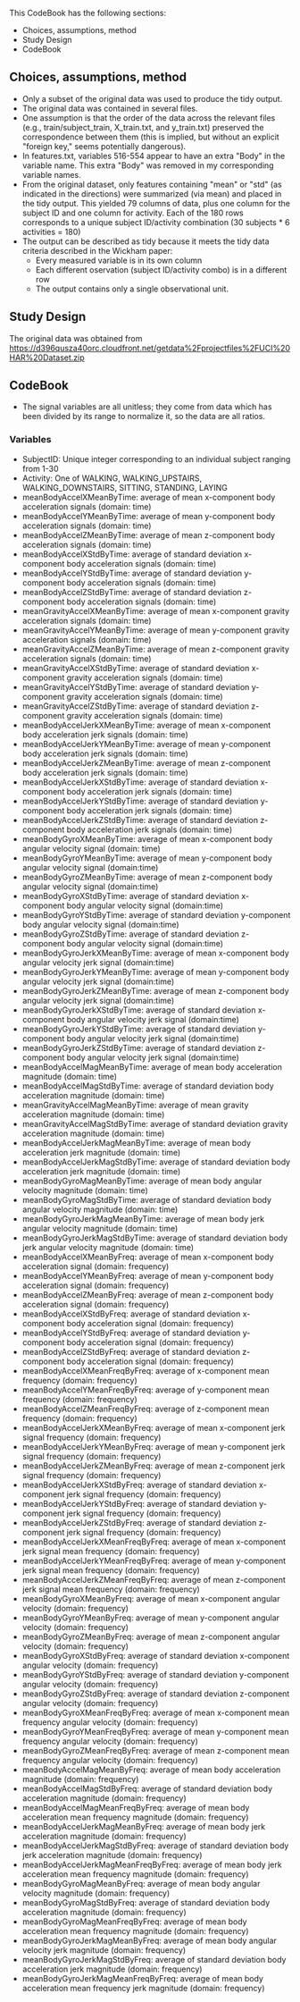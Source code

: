 This CodeBook has the following sections:
* Choices, assumptions, method
* Study Design
* CodeBook

## Choices, assumptions, method
* Only a subset of the original data was used to produce the tidy output.
* The original data was contained in several files.
* One assumption is that the order of the data across the relevant files (e.g., train/subject_train, X_train.txt, and y_train.txt)
preserved the correspondence between them (this is implied, but without an explicit "foreign key," seems potentially dangerous).
* In features.txt, variables 516-554 appear to have an extra "Body" in the variable name. This extra "Body" was removed in
my corresponding variable names.
* From the original dataset, only features containing "mean" or "std" (as indicated in the directions)
were summarized (via mean) and placed in the tidy output. This yielded 79 columns of data, plus one column for the
subject ID and one column for activity.  Each of the 180 rows corresponds to a unique subject ID/activity combination
(30 subjects * 6 activities = 180)
* The output can be described as tidy because it meets the tidy data criteria described in the Wickham paper:
  * Every measured variable is in its own column
  * Each different oservation (subject ID/activity combo) is in a different row
  * The output contains only a single observational unit.

## Study Design
The original data was obtained from https://d396qusza40orc.cloudfront.net/getdata%2Fprojectfiles%2FUCI%20HAR%20Dataset.zip 

## CodeBook
* The signal variables are all unitless; they come from data which has been divided by its range to normalize it, so
the data are all ratios.
### Variables 
* SubjectID: Unique integer corresponding to an individual subject ranging from 1-30
* Activity: One of WALKING, WALKING_UPSTAIRS, WALKING_DOWNSTAIRS, SITTING, STANDING, LAYING
* meanBodyAccelXMeanByTime: average of mean x-component body acceleration signals (domain: time)
* meanBodyAccelYMeanByTime: average of mean y-component body acceleration signals (domain: time)
* meanBodyAccelZMeanByTime: average of mean z-component body acceleration signals (domain: time)
* meanBodyAccelXStdByTime: average of standard deviation x-component body acceleration signals (domain: time)
* meanBodyAccelYStdByTime: average of standard deviation y-component body acceleration signals (domain: time)
* meanBodyAccelZStdByTime: average of standard deviation z-component body acceleration signals (domain: time)
* meanGravityAccelXMeanByTime: average of mean x-component gravity acceleration signals (domain: time)
* meanGravityAccelYMeanByTime: average of mean y-component gravity acceleration signals (domain: time)
* meanGravityAccelZMeanByTime: average of mean z-component gravity acceleration signals (domain: time)
* meanGravityAccelXStdByTime: average of standard deviation x-component gravity acceleration signals (domain: time)
* meanGravityAccelYStdByTime: average of standard deviation y-component gravity acceleration signals (domain: time)
* meanGravityAccelZStdByTime: average of standard deviation z-component gravity acceleration signals (domain: time)
* meanBodyAccelJerkXMeanByTime: average of mean x-component body acceleration jerk signals (domain: time)
* meanBodyAccelJerkYMeanByTime: average of mean y-component body acceleration jerk signals (domain: time)
* meanBodyAccelJerkZMeanByTime: average of mean z-component body acceleration jerk signals (domain: time)
* meanBodyAccelJerkXStdByTime: average of standard deviation x-component body acceleration jerk signals (domain: time)
* meanBodyAccelJerkYStdByTime: average of standard deviation y-component body acceleration jerk signals (domain: time)
* meanBodyAccelJerkZStdByTime: average of standard deviation z-component body acceleration jerk signals (domain: time)
* meanBodyGyroXMeanByTime: average of mean x-component body angular velocity signal (domain: time)
* meanBodyGyroYMeanByTime: average of mean y-component body angular velocity signal (domain:time)
* meanBodyGyroZMeanByTime: average of mean z-component body angular velocity signal (domain:time)
* meanBodyGyroXStdByTime: average of standard deviation x-component body angular velocity signal (domain:time)
* meanBodyGyroYStdByTime: average of standard deviation y-component body angular velocity signal (domain:time)
* meanBodyGyroZStdByTime: average of standard deviation z-component body angular velocity signal (domain:time)
* meanBodyGyroJerkXMeanByTime: average of mean x-component body angular velocity jerk signal (domain:time)
* meanBodyGyroJerkYMeanByTime: average of mean y-component body angular velocity jerk signal (domain:time)
* meanBodyGyroJerkZMeanByTime: average of mean z-component body angular velocity jerk signal (domain:time)
* meanBodyGyroJerkXStdByTime: average of standard deviation x-component body angular velocity jerk signal (domain:time)
* meanBodyGyroJerkYStdByTime: average of standard deviation y-component body angular velocity jerk signal (domain:time)
* meanBodyGyroJerkZStdByTime: average of standard deviation z-component body angular velocity jerk signal (domain:time)
* meanBodyAccelMagMeanByTime: average of mean body acceleration magnitude (domain: time)
* meanBodyAccelMagStdByTime: average of standard deviation body acceleration magnitude (domain: time)
* meanGravityAccelMagMeanByTime: average of mean gravity acceleration magnitude (domain: time)
* meanGravityAccelMagStdByTime: average of standard deviation gravity acceleration magnitude (domain: time)
* meanBodyAccelJerkMagMeanByTime: average of mean body acceleration jerk magnitude (domain: time)
* meanBodyAccelJerkMagStdByTime: average of standard deviation body acceleration jerk magnitude (domain: time)
* meanBodyGyroMagMeanByTime: average of mean body angular velocity magnitude (domain: time)
* meanBodyGyroMagStdByTime: average of standard deviation body angular velocity magnitude (domain: time)
* meanBodyGyroJerkMagMeanByTime: average of mean body jerk angular velocity magnitude (domain: time)
* meanBodyGyroJerkMagStdByTime: average of standard deviation body jerk angular velocity magnitude (domain: time)
* meanBodyAccelXMeanByFreq: average of mean x-component body acceleration signal (domain: frequency)
* meanBodyAccelYMeanByFreq: average of mean y-component body acceleration signal (domain: frequency)
* meanBodyAccelZMeanByFreq: average of mean z-component body acceleration signal (domain: frequency)
* meanBodyAccelXStdByFreq: average of standard deviation x-component body acceleration signal (domain: frequency)
* meanBodyAccelYStdByFreq: average of standard deviation y-component body acceleration signal (domain: frequency)
* meanBodyAccelZStdByFreq: average of standard deviation z-component body acceleration signal (domain: frequency)
* meanBodyAccelXMeanFreqByFreq: average of x-component mean frequency (domain: frequency)
* meanBodyAccelYMeanFreqByFreq: average of y-component mean frequency (domain: frequency)
* meanBodyAccelZMeanFreqByFreq: average of z-component mean frequency (domain: frequency)
* meanBodyAccelJerkXMeanByFreq: average of mean x-component jerk signal frequency (domain: frequency)
* meanBodyAccelJerkYMeanByFreq: average of mean y-component jerk signal frequency (domain: frequency)
* meanBodyAccelJerkZMeanByFreq: average of mean z-component jerk signal frequency (domain: frequency)
* meanBodyAccelJerkXStdByFreq: average of standard deviation x-component jerk signal frequency (domain: frequency)
* meanBodyAccelJerkYStdByFreq: average of standard deviation y-component jerk signal frequency (domain: frequency)
* meanBodyAccelJerkZStdByFreq: average of standard deviation z-component jerk signal frequency (domain: frequency)
* meanBodyAccelJerkXMeanFreqByFreq: average of mean x-component jerk signal mean frequency (domain: frequency)
* meanBodyAccelJerkYMeanFreqByFreq: average of mean y-component jerk signal mean frequency (domain: frequency)
* meanBodyAccelJerkZMeanFreqByFreq: average of mean z-component jerk signal mean frequency (domain: frequency)
* meanBodyGyroXMeanByFreq: average of mean x-component angular velocity (domain: frequency)
* meanBodyGyroYMeanByFreq: average of mean y-component angular velocity (domain: frequency)
* meanBodyGyroZMeanByFreq: average of mean z-component angular velocity (domain: frequency)
* meanBodyGyroXStdByFreq: average of standard deviation x-component angular velocity (domain: frequency)
* meanBodyGyroYStdByFreq: average of standard deviation y-component angular velocity (domain: frequency)
* meanBodyGyroZStdByFreq: average of standard deviation z-component angular velocity (domain: frequency)
* meanBodyGyroXMeanFreqByFreq: average of mean x-component mean frequency angular velocity (domain: frequency)
* meanBodyGyroYMeanFreqByFreq: average of mean y-component mean frequency angular velocity (domain: frequency)
* meanBodyGyroZMeanFreqByFreq: average of mean z-component mean frequency angular velocity (domain: frequency)
* meanBodyAccelMagMeanByFreq: average of mean body acceleration magnitude (domain: frequency)
* meanBodyAccelMagStdByFreq: average of standard deviation body acceleration magnitude (domain: frequency)
* meanBodyAccelMagMeanFreqByFreq: average of mean body acceleration mean frequency magnitude (domain: frequency)
* meanBodyAccelJerkMagMeanByFreq: average of mean body jerk acceleration magnitude (domain: frequency)
* meanBodyAccelJerkMagStdByFreq: average of standard deviation body jerk acceleration magnitude (domain: frequency)
* meanBodyAccelJerkMagMeanFreqByFreq: average of mean body jerk acceleration mean frequency magnitude (domain: frequency)
* meanBodyGyroMagMeanByFreq: average of mean body angular velocity magnitude (domain: frequency)
* meanBodyGyroMagStdByFreq: average of standard deviation body acceleration magnitude (domain: frequency)
* meanBodyGyroMagMeanFreqByFreq: average of mean body acceleration mean frequency magnitude (domain: frequency)
* meanBodyGyroJerkMagMeanByFreq: average of mean body angular velocity jerk magnitude (domain: frequency)
* meanBodyGyroJerkMagStdByFreq: average of standard deviation body acceleration jerk magnitude (domain: frequency)
* meanBodyGyroJerkMagMeanFreqByFreq: average of mean body acceleration mean frequency jerk magnitude (domain: frequency)
